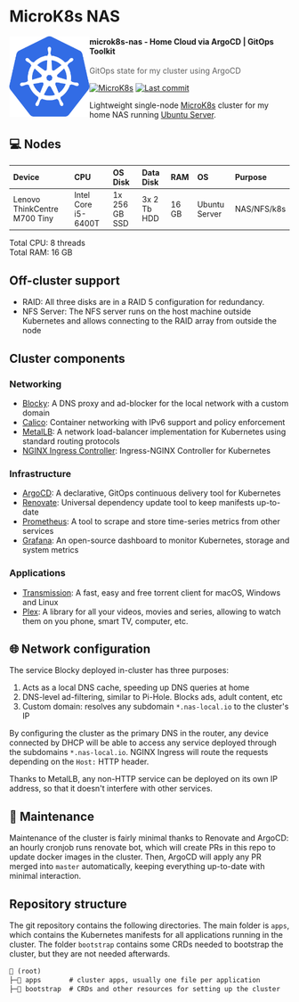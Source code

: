 # MicroK8s NAS

<img src="https://raw.githubusercontent.com/kubernetes/kubernetes/master/logo/logo.svg" align="left" width="144px" height="144px">

#### microk8s-nas - Home Cloud via ArgoCD | GitOps Toolkit

> GitOps state for my cluster using ArgoCD

[![MicroK8s](https://img.shields.io/github/v/release/canonical/microk8s?label=MicroK8s&color=green)](https://microk8s.io)
[![Last commit](https://img.shields.io/github/last-commit/marcizhu/microk8s-nas?style=flat-square)](https://github.com/marcizhu/microk8s-nas)

Lightweight single-node [MicroK8s](https://microk8s.io) cluster for my home NAS running [Ubuntu Server](https://ubuntu.com/download/server).

## 💻 Nodes

| Device                       | CPU                 | OS Disk       | Data Disk   | RAM   | OS            | Purpose     |
| :--------------------------- | :------------------ | :------------ | :---------- | :---- | :------------ | :---------- |
| Lenovo ThinkCentre M700 Tiny | Intel Core i5-6400T | 1x 256 GB SSD | 3x 2 Tb HDD | 16 GB | Ubuntu Server | NAS/NFS/k8s |

Total CPU: 8 threads  
Total RAM: 16 GB

## Off-cluster support

- RAID: All three disks are in a RAID 5 configuration for redundancy.
- NFS Server: The NFS server runs on the host machine outside Kubernetes and allows connecting to the RAID array from outside the node

## Cluster components

### Networking

- [Blocky](https://0xerr0r.github.io/blocky/v0.22/): A DNS proxy and ad-blocker for the local network with a custom domain
- [Calico](https://www.tigera.io/project-calico/): Container networking with IPv6 support and policy enforcement
- [MetalLB](https://github.com/metallb/metallb): A network load-balancer implementation for Kubernetes using standard routing protocols
- [NGINX Ingress Controller](https://github.com/kubernetes/ingress-nginx): Ingress-NGINX Controller for Kubernetes

### Infrastructure

- [ArgoCD](https://github.com/argoproj/argo-cd): A declarative, GitOps continuous delivery tool for Kubernetes
- [Renovate](https://github.com/renovatebot/renovate): Universal dependency update tool to keep manifests up-to-date
- [Prometheus](https://prometheus.io): A tool to scrape and store time-series metrics from other services
- [Grafana](https://grafana.com): An open-source dashboard to monitor Kubernetes, storage and system metrics

### Applications

- [Transmission](https://transmissionbt.com): A fast, easy and free torrent client for macOS, Windows and Linux
- [Plex](https://www.plex.tv/): A library for all your videos, movies and series, allowing to watch them on you phone, smart TV, computer, etc.

## 🌐 Network configuration

The service Blocky deployed in-cluster has three purposes:

1. Acts as a local DNS cache, speeding up DNS queries at home
2. DNS-level ad-filtering, similar to Pi-Hole. Blocks ads, adult content, etc
3. Custom domain: resolves any subdomain `*.nas-local.io` to the cluster's IP

By configuring the cluster as the primary DNS in the router, any device connected by DHCP will be able to access any service
deployed through the subdomains `*.nas-local.io`. NGINX Ingress will route the requests depending on the `Host:` HTTP header.

Thanks to MetalLB, any non-HTTP service can be deployed on its own IP address, so that it doesn't interfere with other services.

## 🔧 Maintenance

Maintenance of the cluster is fairly minimal thanks to Renovate and ArgoCD: an hourly cronjob runs renovate bot, which will
create PRs in this repo to update docker images in the cluster. Then, ArgoCD will apply any PR merged into `master` automatically,
keeping everything up-to-date with minimal interaction.

## Repository structure

The git repository contains the following directories. The main folder is `apps`, which contains the Kubernetes manifests for all applications running in the cluster. The folder `bootstrap` contains some CRDs needed to bootstrap the cluster, but they are not needed afterwards.

```
📁 (root)
├─📁 apps       # cluster apps, usually one file per application
├─📁 bootstrap  # CRDs and other resources for setting up the cluster
```
